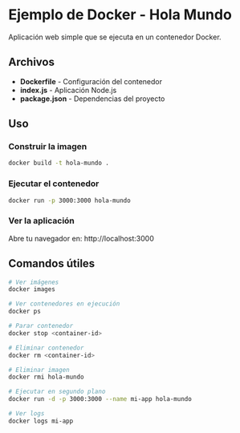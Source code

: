 # Ejemplo de Docker - Hola Mundo

Aplicación web simple que se ejecuta en un contenedor Docker.

## Archivos

- **Dockerfile** - Configuración del contenedor
- **index.js** - Aplicación Node.js
- **package.json** - Dependencias del proyecto

## Uso

### Construir la imagen

```bash
docker build -t hola-mundo .
```

### Ejecutar el contenedor

```bash
docker run -p 3000:3000 hola-mundo
```

### Ver la aplicación

Abre tu navegador en: http://localhost:3000

## Comandos útiles

```bash
# Ver imágenes
docker images

# Ver contenedores en ejecución
docker ps

# Parar contenedor
docker stop <container-id>

# Eliminar contenedor
docker rm <container-id>

# Eliminar imagen
docker rmi hola-mundo

# Ejecutar en segundo plano
docker run -d -p 3000:3000 --name mi-app hola-mundo

# Ver logs
docker logs mi-app
```
